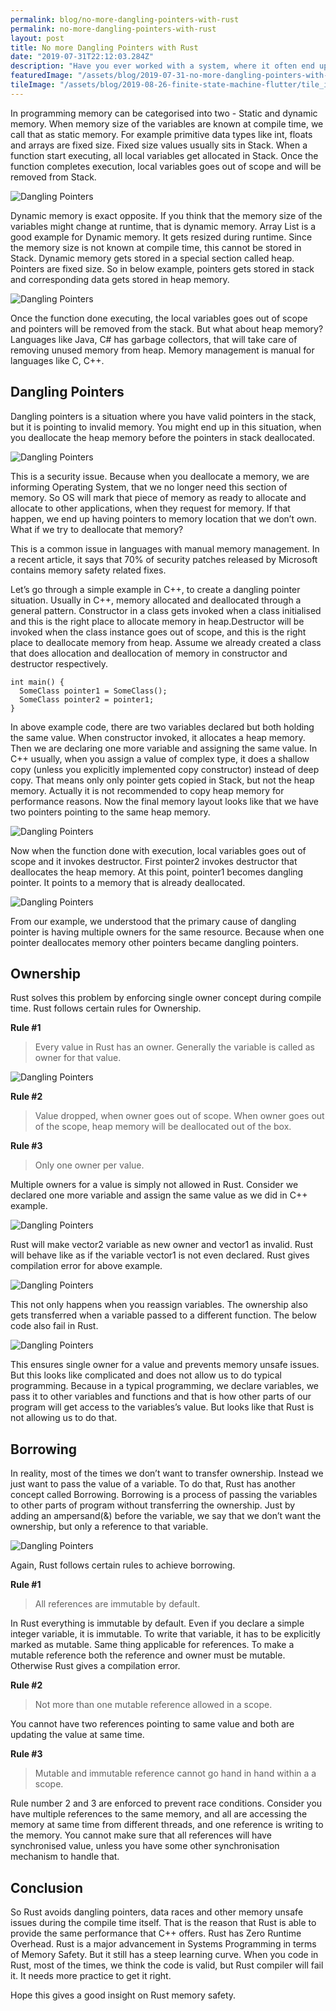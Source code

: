 ```yaml
---
permalink: blog/no-more-dangling-pointers-with-rust
permalink: no-more-dangling-pointers-with-rust
layout: post
title: No more Dangling Pointers with Rust
date: "2019-07-31T22:12:03.284Z"
description: "Have you ever worked with a system, where it often end up in an unexpected state?"
featuredImage: "/assets/blog/2019-07-31-no-more-dangling-pointers-with-rust/dangling_pointer_banner.jpg"
tileImage: "/assets/blog/2019-08-26-finite-state-machine-flutter/tile_image.jpg"
---
```


In programming memory can be categorised into two - Static and dynamic memory. When memory size of the variables are known at compile time, we call that as static memory. For example primitive data types like int, floats and arrays are fixed size. Fixed size values usually sits in Stack. When a function start executing, all local variables get allocated in Stack. Once the function completes execution, local variables goes out of scope and will be removed from Stack.

![Dangling Pointers](/assets/blog/2019-07-31-no-more-dangling-pointers-with-rust/static_memory.png)

Dynamic memory is exact opposite. If you think that the memory size of the variables might change at runtime, that is dynamic memory. Array List is a good example for Dynamic memory. It gets resized during runtime. Since the memory size is not known at compile time, this cannot be stored in Stack. Dynamic memory gets stored in a special section called heap. Pointers are fixed size. So in below example, pointers gets stored in stack and corresponding data gets stored in heap memory.

![Dangling Pointers](/assets/blog/2019-07-31-no-more-dangling-pointers-with-rust/dynamic_memory.png)

Once the function done executing, the local variables goes out of scope and pointers will be removed from the stack. But what about heap memory? Languages like Java, C# has garbage collectors, that will take care of removing unused memory from heap. Memory management is manual for languages like C, C++.

## Dangling Pointers

Dangling pointers is a situation where you have valid pointers in the stack, but it is pointing to invalid memory. You might end up in this situation, when you deallocate the heap memory before the pointers in stack deallocated.

![Dangling Pointers](/assets/blog/2019-07-31-no-more-dangling-pointers-with-rust/dangling_pointer.png)

This is a security issue. Because when you deallocate a memory, we are informing Operating System, that we no longer need this section of memory. So OS will mark that piece of memory as ready to allocate and allocate to other applications, when they request for memory. If that happen, we end up having pointers to memory location that we don’t own. What if we try to deallocate that memory?

This is a common issue in languages with manual memory management. In a recent article, it says that 70% of security patches released by Microsoft contains memory safety related fixes.

Let’s go through a simple example in C++, to create a dangling pointer situation. Usually in C++, memory allocated and deallocated through a general pattern. Constructor in a class gets invoked when a class initialised and this is the right place to allocate memory in heap.Destructor will be invoked when the class instance goes out of scope, and this is the right place to deallocate memory from heap. Assume we already created a class that does allocation and deallocation of memory in constructor and destructor respectively.

```
int main() {
  SomeClass pointer1 = SomeClass();
  SomeClass pointer2 = pointer1;
}
```

In above example code, there are two variables declared but both holding the same value. When constructor invoked, it allocates a heap memory. Then we are declaring one more variable and assigning the same value. In C++ usually, when you assign a value of complex type, it does a shallow copy (unless you explicitly implemented copy constructor) instead of deep copy. That means only only pointer gets copied in Stack, but not the heap memory. Actually it is not recommended to copy heap memory for performance reasons. Now the final memory layout looks like that we have two pointers pointing to the same heap memory.

![Dangling Pointers](/assets/blog/2019-07-31-no-more-dangling-pointers-with-rust/cpp.png)

Now when the function done with execution, local variables goes out of scope and it invokes destructor. First pointer2 invokes destructor that deallocates the heap memory. At this point, pointer1 becomes dangling pointer. It points to a memory that is already deallocated.

![Dangling Pointers](/assets/blog/2019-07-31-no-more-dangling-pointers-with-rust/dangling_pointer_cpp.png)

From our example, we understood that the primary cause of dangling pointer is having multiple owners for the same resource. Because when one pointer deallocates memory other pointers became dangling pointers.

## Ownership

Rust solves this problem by enforcing single owner concept during compile time. Rust follows certain rules for Ownership.

**Rule #1**

> Every value in Rust has an owner.
Generally the variable is called as owner for that value.

![Dangling Pointers](/assets/blog/2019-07-31-no-more-dangling-pointers-with-rust/owner.png)

**Rule #2**

> Value dropped, when owner goes out of scope.
When owner goes out of the scope, heap memory will be deallocated out of the box.

**Rule #3**

> Only one owner per value.

Multiple owners for a value is simply not allowed in Rust. Consider we declared one more variable and assign the same value as we did in C++ example.

![Dangling Pointers](/assets/blog/2019-07-31-no-more-dangling-pointers-with-rust/invalid_variable.png)

Rust will make vector2 variable as new owner and vector1 as invalid. Rust will behave like as if the variable vector1 is not even declared. Rust gives compilation error for above example.

![Dangling Pointers](/assets/blog/2019-07-31-no-more-dangling-pointers-with-rust/error1.png)

This not only happens when you reassign variables. The ownership also gets transferred when a variable passed to a different function. The below code also fail in Rust.

![Dangling Pointers](/assets/blog/2019-07-31-no-more-dangling-pointers-with-rust/error2.png)

This ensures single owner for a value and prevents memory unsafe issues. But this looks like complicated and does not allow us to do typical programming. Because in a typical programming, we declare variables, we pass it to other variables and functions and that is how other parts of our program will get access to the variables’s value. But looks like that Rust is not allowing us to do that.

## Borrowing
In reality, most of the times we don’t want to transfer ownership. Instead we just want to pass the value of a variable. To do that, Rust has another concept called Borrowing. Borrowing is a process of passing the variables to other parts of program without transferring the ownership. Just by adding an ampersand(&) before the variable, we say that we don’t want the ownership, but only a reference to that variable.

![Dangling Pointers](/assets/blog/2019-07-31-no-more-dangling-pointers-with-rust/reference.png)

Again, Rust follows certain rules to achieve borrowing.

**Rule #1**

> All references are immutable by default.

In Rust everything is immutable by default. Even if you declare a simple integer variable, it is immutable. To write that variable, it has to be explicitly marked as mutable. Same thing applicable for references. To make a mutable reference both the reference and owner must be mutable. Otherwise Rust gives a compilation error.

**Rule #2**

> Not more than one mutable reference allowed in a scope.

You cannot have two references pointing to same value and both are updating the value at same time.

**Rule #3**

> Mutable and immutable reference cannot go hand in hand within a a scope.

Rule number 2 and 3 are enforced to prevent race conditions. Consider you have multiple references to the same memory, and all are accessing the memory at same time from different threads, and one reference is writing to the memory. You cannot make sure that all references will have synchronised value, unless you have some other synchronisation mechanism to handle that.

## Conclusion
So Rust avoids dangling pointers, data races and other memory unsafe issues during the compile time itself. That is the reason that Rust is able to provide the same performance that C++ offers. Rust has Zero Runtime Overhead. Rust is a major advancement in Systems Programming in terms of Memory Safety. But it still has a steep learning curve. When you code in Rust, most of the times, we think the code is valid, but Rust compiler will fail it. It needs more practice to get it right.

Hope this gives a good insight on Rust memory safety.

